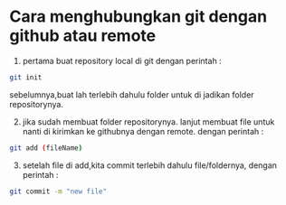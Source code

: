 # Cara menghubungkan git dengan github atau remote
1. pertama buat repository local di git dengan perintah : <br>
```sh
git init
```
sebelumnya,buat lah terlebih dahulu folder untuk di jadikan folder repositorynya.<br>

2. jika sudah membuat folder repositorynya. lanjut membuat file untuk nanti di kirimkan ke githubnya dengan remote. dengan perintah : <br>
```sh
git add (fileName)
```
3. setelah file di add,kita commit terlebih dahulu file/foldernya, dengan perintah : <br>
```sh
git commit -m "new file"
```











